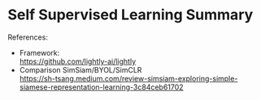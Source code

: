 # Self Supervised Learning Summary


References:

- Framework:  
    https://github.com/lightly-ai/lightly
- Comparison SimSiam/BYOL/SimCLR  
    https://sh-tsang.medium.com/review-simsiam-exploring-simple-siamese-representation-learning-3c84ceb61702
